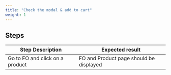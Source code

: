 ```yaml
---
title: "Check the modal & add to cart"
weight: 1
---
```

## Steps
| Step Description | Expected result |
| ----- | ----- |
| Go to FO and click on a product | FO and Product page should be displayed |
